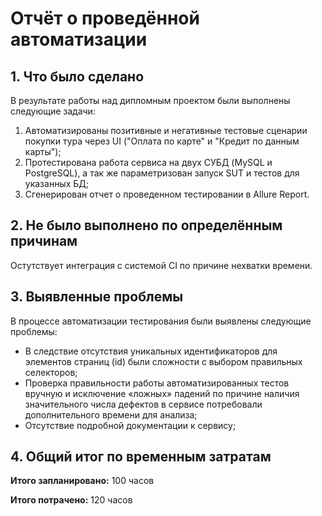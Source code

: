# Отчёт о проведённой автоматизации

## 1. Что было сделано

В результате работы над дипломным проектом были выполнены следующие задачи:

1. Автоматизированы позитивные и негативные тестовые сценарии покупки тура через UI
  ("Оплата по карте" и "Кредит по данным карты");
2. Протестирована работа сервиса на двух СУБД (MySQL и PostgreSQL), а так же
   параметризован запуск SUT и тестов для указанных БД;
3. Сгенерирован отчет о проведенном тестировании в Allure Report.

## 2. Не было выполнено по определённым причинам

Остутствует интеграция с системой CI по причине нехватки времени.

## 3. Выявленные проблемы

В процессе автоматизации тестирования были выявлены следующие проблемы:

- В следствие отсутствия уникальных идентификаторов для элементов страниц (id) были сложности с выбором правильных селекторов;
- Проверка правильности работы автоматизированных тестов вручную и исключение «ложных» падений по причине наличия значительного числа дефектов в сервисе потребовали дополнительного времени для анализа;
- Отсутствие подробной документации к сервису;

## 4. Общий итог по временным затратам


**Итого запланировано:** 100 часов

**Итого потрачено:** 120 часов
